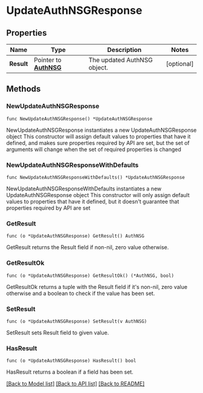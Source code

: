 # UpdateAuthNSGResponse

## Properties

Name | Type | Description | Notes
------------ | ------------- | ------------- | -------------
**Result** | Pointer to [**AuthNSG**](AuthNSG.md) | The updated AuthNSG object. | [optional] 

## Methods

### NewUpdateAuthNSGResponse

`func NewUpdateAuthNSGResponse() *UpdateAuthNSGResponse`

NewUpdateAuthNSGResponse instantiates a new UpdateAuthNSGResponse object
This constructor will assign default values to properties that have it defined,
and makes sure properties required by API are set, but the set of arguments
will change when the set of required properties is changed

### NewUpdateAuthNSGResponseWithDefaults

`func NewUpdateAuthNSGResponseWithDefaults() *UpdateAuthNSGResponse`

NewUpdateAuthNSGResponseWithDefaults instantiates a new UpdateAuthNSGResponse object
This constructor will only assign default values to properties that have it defined,
but it doesn't guarantee that properties required by API are set

### GetResult

`func (o *UpdateAuthNSGResponse) GetResult() AuthNSG`

GetResult returns the Result field if non-nil, zero value otherwise.

### GetResultOk

`func (o *UpdateAuthNSGResponse) GetResultOk() (*AuthNSG, bool)`

GetResultOk returns a tuple with the Result field if it's non-nil, zero value otherwise
and a boolean to check if the value has been set.

### SetResult

`func (o *UpdateAuthNSGResponse) SetResult(v AuthNSG)`

SetResult sets Result field to given value.

### HasResult

`func (o *UpdateAuthNSGResponse) HasResult() bool`

HasResult returns a boolean if a field has been set.


[[Back to Model list]](../README.md#documentation-for-models) [[Back to API list]](../README.md#documentation-for-api-endpoints) [[Back to README]](../README.md)


